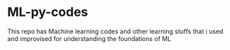 # ML-py-codes
This repo has Machine learning codes and other learning stuffs that i used and improvised for understanding the foundations of ML
